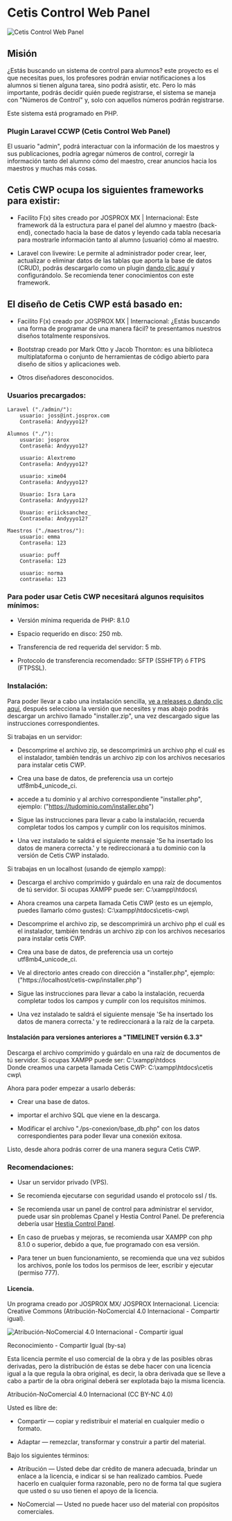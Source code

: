 # Cetis Control Web Panel
<img src="./ps-contenido/img data/CetisCWP.png" alt="Cetis Control Web Panel"/>

## Misión

¿Estás buscando un sistema de control para alumnos? este proyecto es el que necesitas pues, los profesores podrán enviar notificaciones a los alumnos si tienen alguna tarea, sino podrá asistir, etc. Pero lo más importante, podrás decidir quién puede registrarse, el sistema se maneja con "Números de Control" y, solo con aquellos números podrán registrarse.

Este sistema está programado en PHP.

### Plugin Laravel CCWP (Cetis Control Web Panel)

El usuario "admin", podrá interactuar con la información de los maestros y sus publicaciones, podría agregar números de control, corregir la información tanto del alumno cómo del maestro, crear anuncios hacia los maestros y muchas más cosas.


## Cetis CWP ocupa los siguientes frameworks para existir:

- Facilito F(x) sites creado por JOSPROX MX | Internacional: Este framework dá la estructura para el panel del alumno y maestro (back-end), conectado hacia la base de datos y leyendo cada tabla necesaria para mostrarle información tanto al alumno (usuario) cómo al maestro.

- Laravel con livewire: Le permite al administrador poder crear, leer, actualizar o eliminar datos de las tablas que aporta la base de datos (CRUD), podrás descargarlo como un plugin <a href="https://github.com/josprox/Laravel-CCWP">dando clic aquí</a> y configurándolo. Se recomienda tener conocimientos con este framework.

## El diseño de Cetis CWP está basado en:

- Facilito F(x) creado por JOSPROX MX | Internacional: ¿Estás buscando una forma de programar de una manera fácil? te presentamos nuestros diseños totalmente responsivos.

- Bootstrap creado por Mark Otto y Jacob Thornton: es una biblioteca multiplataforma o conjunto de herramientas de código abierto para diseño de sitios y aplicaciones web.

- Otros diseñadores desconocidos.

### Usuarios precargados:

    Laravel ("./admin/"):
        usuario: joss@int.josprox.com
        Contraseña: Andyyyo12?
    
    Alumnos ("./"):
        usuario: josprox
        Contraseña: Andyyyo12?

        usuario: Alextremo
        Contraseña: Andyyyo12?

        usuario: xime04
        Contraseña: Andyyyo12?

        Usuario: Isra Lara
        Contraseña: Andyyyo12?

        Usuario: eriicksanchez_
        Contraseña: Andyyyo12?
    
    Maestros ("./maestros/"):
        usuario: emma
        Contraseña: 123

        usuario: puff
        Contraseña: 123

        usuario: norma
        contraseña: 123

### Para poder usar Cetis CWP necesitará algunos requisitos mínimos:

- Versión mínima requerida de PHP: 8.1.0

- Espacio requerido en disco: 250 mb.

- Transferencia de red requerida del servidor: 5 mb.

- Protocolo de transferencia recomendado: SFTP (SSHFTP) ó FTPS (FTPSSL).

### Instalación:

Para poder llevar a cabo una instalación sencilla, <a href="https://github.com/josprox/Cetis-CWP/releases">ve a releases o dando clic aquí</a>, después selecciona la versión que necesites y mas abajo podrás descargar un archivo llamado "installer.zip", una vez descargado sigue las instrucciones correspondientes.

Si trabajas en un servidor:

- Descomprime el archivo zip, se descomprimirá un archivo php el cuál es el instalador, también tendrás un archivo zip con los archivos necesarios para instalar cetis CWP.

- Crea una base de datos, de preferencia usa un cortejo utf8mb4_unicode_ci.

- accede a tu dominio y al archivo correspondiente "installer.php", ejemplo: ("https://tudominio.com/installer.php")

- Sigue las instrucciones para llevar a cabo la instalación, recuerda completar todos los campos y cumplir con los requisitos mínimos.

- Una vez instalado te saldrá el siguiente mensaje 'Se ha insertado los datos de manera correcta.' y te redireccionará a tu dominio con la versión de Cetis CWP instalado.

Si trabajas en un localhost (usando de ejemplo xampp):

- Descarga el archivo comprimido y guárdalo en una raíz de documentos de tú servidor. Si ocupas XAMPP puede ser: C:\xampp\htdocs\

- Ahora creamos una carpeta llamada Cetis CWP (esto es un ejemplo, puedes llamarlo cómo gustes): C:\xampp\htdocs\cetis-cwp\

- Descomprime el archivo zip, se descomprimirá un archivo php el cuál es el instalador, también tendrás un archivo zip con los archivos necesarios para instalar cetis CWP.

- Crea una base de datos, de preferencia usa un cortejo utf8mb4_unicode_ci.

- Ve al directorio antes creado con dirección a "installer.php", ejemplo: ("https://localhost/cetis-cwp/installer.php")

- Sigue las instrucciones para llevar a cabo la instalación, recuerda completar todos los campos y cumplir con los requisitos mínimos.

- Una vez instalado te saldrá el siguiente mensaje 'Se ha insertado los datos de manera correcta.' y te redireccionará a la raíz de la carpeta.

#### Instalación para versiones anteriores a "TIMELINET versión 6.3.3"

Descarga el archivo comprimido y guárdalo en una raíz de documentos de tú servidor. Si ocupas XAMPP puede ser:
C:\xampp\htdocs\
Donde creamos una carpeta llamada Cetis CWP:
C:\xampp\htdocs\cetis cwp\

Ahora para poder empezar a usarlo deberás:

- Crear una base de datos.

- importar el archivo SQL que viene en la descarga.

- Modificar el archivo "./ps-conexion/base_db.php" con los datos correspondientes para poder llevar una conexión exitosa.

Listo, desde ahora podrás correr de una manera segura Cetis CWP.

### Recomendaciones:

- Usar un servidor privado (VPS).

- Se recomienda ejecutarse con seguridad usando el protocolo ssl / tls.

- Se recomienda usar un panel de control para administrar el servidor, puede usar sin problemas Cpanel y Hestia Control Panel. De preferencia debería usar <a href="https://hestiacp.com/">Hestia Control Panel</a>.

- En caso de pruebas y mejoras, se recomienda usar XAMPP con php 8.1.0 o superior, debido a que, fue programado con esa versión.

- Para tener un buen funcionamiento, se recomienda que una vez subidos los archivos, ponle los todos los permisos de leer, escribir y ejecutar (permiso 777).

#### Licencia.

Un programa creado por JOSPROX MX/ JOSPROX Internacional.
Licencia: Creative Commons (Atribución-NoComercial 4.0 Internacional - Compartir igual).

<img src="./ps-contenido/img data/byncsa.jpg" alt="Atribución-NoComercial 4.0 Internacional - Compartir igual"/>

Reconocimiento - Compartir Igual (by-sa)

Esta licencia permite el uso comercial de la obra y de las posibles obras derivadas, pero la distribución de éstas se debe hacer con una licencia igual a la que regula la obra original, es decir, la obra derivada que se lleve a cabo a partir de la obra original deberá ser explotada bajo la misma licencia.

Atribución-NoComercial 4.0 Internacional (CC BY-NC 4.0)

Usted es libre de:

- Compartir — copiar y redistribuir el material en cualquier medio o formato.

- Adaptar — remezclar, transformar y construir a partir del material.

Bajo los siguientes términos:

- Atribución — Usted debe dar crédito de manera adecuada, brindar un enlace a la licencia, e indicar si se han realizado cambios. Puede hacerlo en cualquier forma razonable, pero no de forma tal que sugiera que usted o su uso tienen el apoyo de la licencia.

- NoComercial — Usted no puede hacer uso del material con propósitos comerciales.